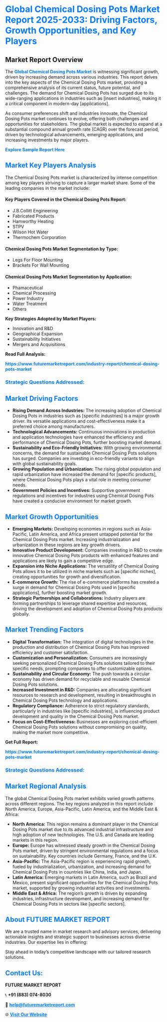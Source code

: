 <h1 style="color: #007BFF;">Global Chemical Dosing Pots Market Report 2025-2033: Driving Factors, Growth Opportunities, and Key Players</h1>

<section id="overview">
<h2>Market Report Overview</h2>
<p>The <a href="https://www.futuremarketreport.com/industry-report/chemical-dosing-pots-market" style="color: #007BFF; text-decoration: none;"><strong>Global Chemical Dosing Pots Market</strong></a> is witnessing significant growth, driven by increasing demand across various industries. This report delves into the key aspects of the Chemical Dosing Pots market, providing a comprehensive analysis of its current status, future potential, and challenges. The demand for Chemical Dosing Pots has surged due to its wide-ranging applications in industries such as [insert industries], making it a critical component in modern-day [applications].</p>
<p>As consumer preferences shift and industries innovate, the Chemical Dosing Pots market continues to evolve, offering both challenges and opportunities for stakeholders. The global market is expected to expand at a substantial compound annual growth rate (CAGR) over the forecast period, driven by technological advancements, emerging applications, and increasing investments by major players.</p>
</section>

<section id="overview">
<p><a href="https://www.futuremarketreport.com/request-sample/reportId=52386" style="color: #007BFF; text-decoration: none;"><strong>Explore Sample Report Here</strong></a></p>
</section>

<section id="key-players">
<h2 style="color: #007BFF;">Market Key Players Analysis</h2>
<p>The Chemical Dosing Pots market is characterized by intense competition among key players striving to capture a larger market share. Some of the leading companies in the market include:</p>
<h4>Key Players Covered in the Chemical Dosing Pots Report:</h4>
<ul><li>J.B.Collitt Engineering</li><li>Fabricated Products</li><li>Hamworthy Heating</li><li>STPV</li><li>Wilson Hot Water</li><li>Thermochem Corporation</li></ul>
<h4>Chemical Dosing Pots Market Segmentation by Type:</h4>
<ul><li>Legs For Floor Mounting</li><li>Brackets For Wall Mounting</li></ul>

<h4>Chemical Dosing Pots Market Segmentation by Application:</h4>
<ul><li>Phamaceutical</li><li>Chemical Processing</li><li>Power Industry</li><li>Water Treatment</li><li>Others</li></ul>
<p><strong>Key Strategies Adopted by Market Players:</strong></p>
<ul>
<li>Innovation and R&D</li>
<li>Geographical Expansion</li>
<li>Sustainability Initiatives</li>
<li>Mergers and Acquisitions</li>
</ul>
</section>

<section>
<p><strong>Read Full Analysis: </strong></p><a href="https://www.futuremarketreport.com/industry-report/chemical-dosing-pots-market" style="color: #007BFF; text-decoration: none;"><strong>https://www.futuremarketreport.com/industry-report/chemical-dosing-pots-market</strong></a>
<h3 style="color: #007BFF;">Strategic Questions Addressed:</h3>
</section>

<section id="driving-factors">
<h2 style="color: #007BFF;">Market Driving Factors</h2>
<ul>
<li><strong>Rising Demand Across Industries:</strong> The increasing adoption of Chemical Dosing Pots in industries such as [specific industries] is a major growth driver. Its versatile applications and cost-effectiveness make it a preferred choice among manufacturers.</li>
<li><strong>Technological Advancements:</strong> Continuous innovations in production and application technologies have enhanced the efficiency and performance of Chemical Dosing Pots, further boosting market demand.</li>
<li><strong>Sustainability and Eco-Friendly Initiatives:</strong> With growing environmental concerns, the demand for sustainable Chemical Dosing Pots solutions has surged. Companies are investing in eco-friendly variants to align with global sustainability goals.</li>
<li><strong>Growing Population and Urbanization:</strong> The rising global population and rapid urbanization have increased the demand for [specific products], where Chemical Dosing Pots plays a vital role in meeting consumer needs.</li>
<li><strong>Government Policies and Incentives:</strong> Supportive government regulations and incentives for industries using Chemical Dosing Pots have created a conducive environment for market growth.</li>
</ul>
</section>

<section id="growth-opportunities">
<h2 style="color: #007BFF;">Market Growth Opportunities</h2>
<ul>
<li><strong>Emerging Markets:</strong> Developing economies in regions such as Asia-Pacific, Latin America, and Africa present untapped potential for the Chemical Dosing Pots market. Increasing industrialization and urbanization in these regions are key growth drivers.</li>
<li><strong>Innovative Product Development:</strong> Companies investing in R&D to create innovative Chemical Dosing Pots products with enhanced features and applications are likely to gain a competitive edge.</li>
<li><strong>Expansion into Niche Applications:</strong> The versatility of Chemical Dosing Pots allows it to be utilized in niche markets such as [specific niches], creating opportunities for growth and diversification.</li>
<li><strong>E-commerce Growth:</strong> The rise of e-commerce platforms has created a surge in demand for Chemical Dosing Pots used in [specific applications], further boosting market growth.</li>
<li><strong>Strategic Partnerships and Collaborations:</strong> Industry players are forming partnerships to leverage shared expertise and resources, driving the development and adoption of Chemical Dosing Pots products globally.</li>
</ul>
</section>

<section id="trending-factors">
<h2 style="color: #007BFF;">Market Trending Factors</h2>
<ul>
<li><strong>Digital Transformation:</strong> The integration of digital technologies in the production and distribution of Chemical Dosing Pots has improved efficiency and customer satisfaction.</li>
<li><strong>Customization and Personalization:</strong> Consumers are increasingly seeking personalized Chemical Dosing Pots solutions tailored to their specific needs, prompting companies to offer customizable options.</li>
<li><strong>Sustainability and Circular Economy:</strong> The push towards a circular economy has driven demand for recyclable and reusable Chemical Dosing Pots solutions.</li>
<li><strong>Increased Investment in R&D:</strong> Companies are allocating significant resources to research and development, resulting in breakthroughs in Chemical Dosing Pots technology and applications.</li>
<li><strong>Regulatory Compliance:</strong> Adherence to strict regulatory standards, particularly in industries like [specific industries], is influencing product development and quality in the Chemical Dosing Pots market.</li>
<li><strong>Focus on Cost-Effectiveness:</strong> Businesses are exploring cost-efficient Chemical Dosing Pots solutions without compromising on quality, making the market more competitive.</li>
</ul>
</section>

<section>
<p><strong>Get Full Report: </strong></p><a href="https://www.futuremarketreport.com/industry-report/chemical-dosing-pots-market" style="color: #007BFF; text-decoration: none;"><strong>https://www.futuremarketreport.com/industry-report/chemical-dosing-pots-market</strong></a>
<h3 style="color: #007BFF;">Strategic Questions Addressed:</h3>
</section>


<section id="regional-analysis">
<h2 style="color: #007BFF;">Market Regional Analysis</h2>
<p>The global Chemical Dosing Pots market exhibits varied growth patterns across different regions. The key regions analyzed in this report include North America, Europe, Asia-Pacific, Latin America, and the Middle East & Africa:</p>
<ul>
<li><strong>North America:</strong> This region remains a dominant player in the Chemical Dosing Pots market due to its advanced industrial infrastructure and high adoption of new technologies. The U.S. and Canada are leading markets in this region.</li>
<li><strong>Europe:</strong> Europe has witnessed steady growth in the Chemical Dosing Pots market, driven by stringent environmental regulations and a focus on sustainability. Key countries include Germany, France, and the U.K.</li>
<li><strong>Asia-Pacific:</strong> The Asia-Pacific region is experiencing rapid growth, fueled by industrialization, urbanization, and increasing demand for Chemical Dosing Pots in countries like China, India, and Japan.</li>
<li><strong>Latin America:</strong> Emerging markets in Latin America, such as Brazil and Mexico, present significant opportunities for the Chemical Dosing Pots market, supported by growing industrial activities and investments.</li>
<li><strong>Middle East & Africa:</strong> The region’s growth is driven by expanding industries, infrastructure development, and increasing demand for Chemical Dosing Pots in sectors like [specific sectors].</li>
</ul>
</section>

<footer>
<h2 style="color: #007BFF;">About FUTURE MARKET REPORT</h2>
<p>We are a trusted name in market research and advisory services, delivering actionable insights and strategic support to businesses across diverse industries. Our expertise lies in offering:</p>

<p>Stay ahead in today’s competitive landscape with our tailored research solutions.</p>

<h2 style="color: #007BFF;">Contact Us:</h2>
<p><strong>FUTURE MARKET REPORT</strong></p>
<p>📞 <strong>+91 (883) 074-8030</strong></p>
<p>📧 <strong><a href="mailto:help@futuremarketreport.com" style="color: #007BFF;">help@futuremarketreport.com</a></strong></p>
<p>🌐 <strong><a href="https://www.futuremarketreport.com/" style="color: #007BFF;">Visit Our Website</a></strong></p>
</footer>